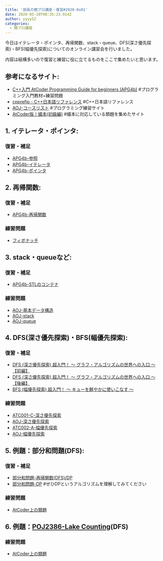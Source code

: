 ```yaml
---
title: '部長の競プロ講座・復習#2020-0x01'
date: 2020-05-20T08:35:23.014Z
author: yyyy52
categories:
  - 競プロ講座
---
```

今日はイテレータ・ポインタ、再帰関数、stack・queue、DFS(深さ優先探索)・BFS(幅優先探索)についてのオンライン講習会を行いました。  

<!--more-->

内容は結構多いので復習と練習に役に立てるものをここで集めたいと思います。  

## 参考になるサイト:

* [C++入門 AtCoder Programming Guide for beginners (APG4b)](https://atcoder.jp/contests/APG4b) #プログラミング入門教材+練習問題
* [cpprefjp - C++日本語リファレンス](https://cpprefjp.github.io/) #C++日本語リファレンス
* [AOJ-コースリスト](https://onlinejudge.u-aizu.ac.jp/courses/list) #プログラミング練習サイト
* [AtCoder版！蟻本(初級編)](https://qiita.com/drken/items/e77685614f3c6bf86f44) #蟻本に対応している類題を集めたサイト

## 1. イテレータ・ポインタ:

### 復習・補足

* [APG4b-参照](https://atcoder.jp/contests/APG4b/tasks/APG4b_u)
* [APG4b-イテレータ](https://atcoder.jp/contests/APG4b/tasks/APG4b_ai)
* [APG4b-ポインタ](https://atcoder.jp/contests/APG4b/tasks/APG4b_aj)

## 2. 再帰関数:

### 復習・補足

* [APG4b-再帰関数](https://atcoder.jp/contests/APG4b/tasks/APG4b_v)  

### 練習問題

* [フィボナッチ](http://judge.u-aizu.ac.jp/onlinejudge/description.jsp?id=ALDS1_10_A&lang=ja)

## 3. stack・queueなど:

### 復習・補足

* [APG4b-STLのコンテナ](https://atcoder.jp/contests/APG4b/tasks/APG4b_aa)  

### 練習問題

* [AOJ-基本データ構造](https://onlinejudge.u-aizu.ac.jp/courses/lesson/8/ITP2/2)
* [AOJ-stack](https://onlinejudge.u-aizu.ac.jp/courses/lesson/1/ALDS1/all/ALDS1_3_A)
* [AOJ-queue](https://onlinejudge.u-aizu.ac.jp/courses/lesson/1/ALDS1/all/ALDS1_3_B)

## 4. DFS(深さ優先探索)・BFS(幅優先探索):

### 復習・補足

* [DFS (深さ優先探索) 超入門！ 〜 グラフ・アルゴリズムの世界への入口 〜【前編】](https://qiita.com/drken/items/4a7869c5e304883f539b)
* [DFS (深さ優先探索) 超入門！ 〜 グラフ・アルゴリズムの世界への入口 〜【後編】](https://qiita.com/drken/items/a803d4fc4a727e02f7ba)
* [BFS (幅優先探索) 超入門！ 〜 キューを鮮やかに使いこなす 〜](https://qiita.com/drken/items/996d80bcae64649a6580)

### 練習問題

* [ATC001-C-深さ優先探索](https://atcoder.jp/contests/atc001/tasks/dfs_a)
* [AOJ-深さ優先探索](https://onlinejudge.u-aizu.ac.jp/courses/lesson/1/ALDS1/11/ALDS1_11_B)
* [ATC002-A-幅優先探索](https://atcoder.jp/contests/atc002/tasks/abc007_3)
* [AOJ-幅優先探索](https://onlinejudge.u-aizu.ac.jp/courses/lesson/1/ALDS1/11/ALDS1_11_C)

## 5. 例題：部分和問題(DFS):

### 復習・補足

* [部分和問題-再帰関数(DFS)/DP](https://qiita.com/drken/items/23a4f604fa3f505dd5ad#3-1-%E9%83%A8%E5%88%86%E5%92%8C%E5%95%8F%E9%A1%8C)
* [部分和問題-DP](https://qiita.com/drken/items/a5e6fe22863b7992efdb#%E5%95%8F%E9%A1%8C-3%E9%83%A8%E5%88%86%E5%92%8C%E5%95%8F%E9%A1%8C) #ぜひDPというアルゴリズムを理解してみてください

### 練習問題

* [AtCoder上の類題](https://qiita.com/drken/items/e77685614f3c6bf86f44#%E4%BE%8B%E9%A1%8C-2-1-1%E9%83%A8%E5%88%86%E5%92%8C%E5%95%8F%E9%A1%8C)

## 6. 例題：[POJ2386-Lake Counting](http://poj.org/problem?id=2386)(DFS)

### 練習問題

* [AtCoder上の類題](https://qiita.com/drken/items/e77685614f3c6bf86f44#%E4%BE%8B%E9%A1%8C-2-1-2lake-counting-poj-no2386)
